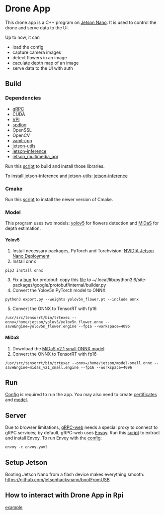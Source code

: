 # Drone App
This drone app is a C++ program on [Jetson Nano](https://developer.nvidia.com/embedded/jetson-nano-developer-kit). It is used to control the drone and serve data to the UI.

Up to now, it can 
- load the config
- capture camera images
- detect flowers in an image
- caculate depth map of an image
- serve data to the UI with auth

## Build
### Dependencies

- [gRPC](https://github.com/grpc/grpc)
- CUDA
- [VPI](https://docs.nvidia.com/vpi/1.2/index.html)
- [spdlog](https://github.com/gabime/spdlog)
- OpenSSL
- OpenCV
- [yaml-cpp](https://github.com/jbeder/yaml-cpp)
- [jetson-utils](https://github.com/dusty-nv/jetson-utils)
- [jetson-inference](https://github.com/dusty-nv/jetson-inference)
- [jetson_multimedia_api](https://docs.nvidia.com/jetson/l4t-multimedia/index.html)

Run this [script](tools/libraries.sh) to build and install those libraries.

To install jetson-inference and jetson-utils: [jetson-inference](
https://github.com/dusty-nv/jetson-inference/blob/master/docs/building-repo-2.md)

### Cmake
Run this [script](tools/cmake.sh) to install the newer version of Cmake.

### Model
This program uses two models: [yolov5](https://github.com/ultralytics/yolov5) for flowers detection and [MiDaS](https://github.com/isl-org/MiDaS) for depth estimation.
#### Yolov5
1. Install necessary packages, PyTorch and Torchvision: [NVIDIA Jetson Nano Deployment](https://github.com/ultralytics/yolov5/issues/9627)
2. Install onnx
```shell
pip3 install onnx
```
3. Fix a [bug]((https://stackoverflow.com/a/74089097)) for protobuf: copy this [file](https://raw.githubusercontent.com/protocolbuffers/protobuf/main/python/google/protobuf/internal/builder.py) to ~/.local/lib/python3.6/site-packages/google/protobuf/internal/builder.py
4. Convert the Yolov5n PyTorch model to ONNX
```shell
python3 export.py --weights yolov5n_flower.pt --include onnx
```
5. Convert the ONNX to TensorRT with fp16 
```shell
/usr/src/tensorrt/bin/trtexec --onnx=/home/jetson/yolov5/yolov5n_flower.onnx --saveEngine=yolov5n_flower.engine --fp16 --workspace=4096
```
#### MiDaS
1. Download the [MiDaS v2.1 small ONNX model](https://github.com/isl-org/MiDaS/releases/download/v2_1/model-small.onnx)
2. Convert the ONNX to TensorRT with fp16 
```shell
/usr/src/tensorrt/bin/trtexec --onnx=/home/jetson/model-small.onnx --saveEngine=midas_v21_small.engine --fp16 --workspace=4096
```
## Run
[Config](tools/config.yaml) is required to run the app. You may also need to create [certificates](/tools/cert/) and [model](/model/).

## Server

Due to browser limitations, [gRPC-web](https://github.com/grpc/grpc-web) needs a special proxy to connect to gRPC services; by default, gRPC-web uses [Envoy](https://www.envoyproxy.io/). Run this [script](tools/envoy.sh) to extract and install Envoy. To run Envoy with the [config](tools/envoy.yaml):

```shell
envoy -c envoy.yaml
```

## Setup Jetson
Booting Jetson Nano from a flash device makes everything smooth: https://github.com/jetsonhacksnano/bootFromUSB

## How to interact with Drone App in Rpi
[example](../rpi3/README.md)